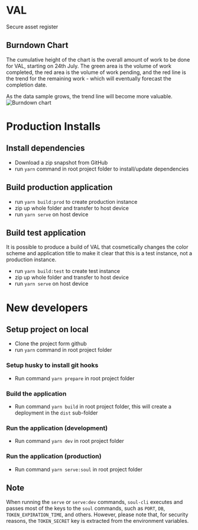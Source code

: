 # VAL

Secure asset register

## Burndown Chart

The cumulative height of the chart is the overall amount of work to be done for VAL, starting on 24th July. The green area is the volume of work completed, the red area is the volume of work pending, and the red line is the trend for the remaining work - which will eventually forecast the completion date.

As the data sample grows, the trend line will become more valuable.
![Burndown chart](https://docs.google.com/spreadsheets/d/e/2PACX-1vTOhfaDcSORmcH_LCzAVAkRcUvEZbz_DqZVo63WaSAmqwIy_CpSq1g-EQ2hM7-O_pM02HRcr_4S48f2/pubchart?oid=1341797319&format=image)

# Production Installs

## Install dependencies

- Download a zip snapshot from GitHub
- run `yarn` command in root project folder to install/update dependencies

## Build production application

- run `yarn build:prod` to create production instance
- zip up whole folder and transfer to host device
- run `yarn serve` on host device

## Build test application

It is possible to produce a build of VAL that cosmetically changes the color scheme and application title to make it clear that this is a test instance, not a production instance.

- run `yarn build:test` to create test instance
- zip up whole folder and transfer to host device
- run `yarn serve` on host device

# New developers

## Setup project on local

- Clone the project form github
- run `yarn` command in root project folder

### Setup husky to install git hooks

- Run command `yarn prepare` in root project folder

### Build the application

- Run command `yarn build` in root project folder, this will create a deployment in the `dist` sub-folder

### Run the application (development)

- Run command `yarn dev` in root project folder

### Run the application (production)

- Run command `yarn serve:soul` in root project folder

## Note

When running the `serve` or `serve:dev` commands, `soul-cli` executes and passes most of the keys to the `soul` commands, such as `PORT`, `DB`, `TOKEN_EXPIRATION_TIME`, and others. However, please note that, for security reasons, the `TOKEN_SECRET` key is extracted from the environment variables.
